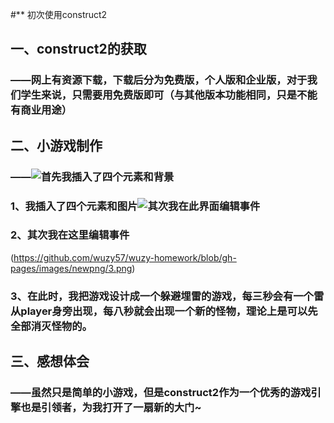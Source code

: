 #** 初次使用construct2
## 一、construct2的获取

### ——网上有资源下载，下载后分为免费版，个人版和企业版，对于我们学生来说，只需要用免费版即可（与其他版本功能相同，只是不能有商业用途）

## 二、小游戏制作
### ——![首先我插入了四个元素和背景](https://github.com/wuzy57/wuzy-homework/blob/gh-pages/images/newpng/1.png)
### 1、我插入了四个元素和图片![其次我在此界面编辑事件](https://github.com/wuzy57/wuzy-homework/blob/gh-pages/images/newpng/2.png)
### 2、其次我在这里编辑事件
(https://github.com/wuzy57/wuzy-homework/blob/gh-pages/images/newpng/3.png)
### 3、在此时，我把游戏设计成一个躲避埋雷的游戏，每三秒会有一个雷从player身旁出现，每八秒就会出现一个新的怪物，理论上是可以先全部消灭怪物的。
## 三、感想体会
### ——虽然只是简单的小游戏，但是construct2作为一个优秀的游戏引擎也是引领者，为我打开了一扇新的大门~